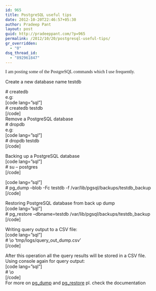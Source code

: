 ```yaml
---
id: 965
title: PostgreSQL useful tips
date: 2012-10-20T22:46:57+05:30
author: Pradeep Pant
layout: post
guid: http://pradeeppant.com/?p=965
permalink: /2012/10/20/postgresql-useful-tips/
gr_overridden:
  - "0"
dsq_thread_id:
  - "892961847"
---
```

<span style="font-family: Verdana;">I am posting some of the PostgreSQL commands which I use frequently.</span>

Create a new database name testdb

\# createdb <dbname>  
e.g:  
[code lang=&#8221;sql&#8221;]  
\# createdb testdb  
[/code]  
Remove a PostgreSQL database  
\# dropdb <dbname>  
e.g:  
[code lang=&#8221;sql&#8221;]  
\# dropdb testdb  
[/code]

Backing up a PostgreSQL database  
[code lang=&#8221;sql&#8221;]  
\# su &#8211; postgres  
[/code]

[code lang=&#8221;sql&#8221;]  
\# pg\_dump &#8211;blob -Fc testdb -f /var/lib/pgsql/backups/testdb\_backup  
[/code]

Restoring PostgreSQL database from back up dump  
[code lang=&#8221;sql&#8221;]  
\# pg\_restore &#8211;dbname=testdb /var/lib/pgsql/backups/testdb\_backup  
[/code]

Writing query output to a CSV file:  
[code lang=&#8221;sql&#8221;]  
\# \o &#8216;tmp/logs/query\_out\_dump.csv&#8217;  
[/code]

After this operation all the query results will be stored in a CSV file.  
Using console again for query output:  
[code lang=&#8221;sql&#8221;]  
\# \o  
[/code]  
For more on [pg_dump](http://www.postgresql.org/docs/8.4/static/app-pgdump.html) and [pg_restore](http://www.postgresql.org/docs/8.4/static/app-pgrestore.html) pl. check the documentation